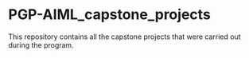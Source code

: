# PGP-AIML_capstone_projects
This repository contains all the capstone projects that were carried out during the program.
